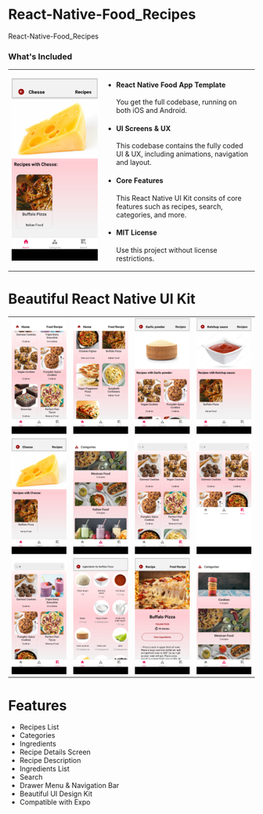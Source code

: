 # React-Native-Food_Recipes
React-Native-Food_Recipes

### What's Included

<div>
  <table>
    <tr>
      <td>
        <img src="images/Screenshot_20220712-123529.png" />
      </td>
      <td>
        <ul>
          <li>
            <h4>React Native Food App Template</h4>
            You get the full codebase, running on both iOS and Android.
          </li>
          <li>
            <h4>UI Screens & UX</h4>
            This codebase contains the fully coded UI & UX, including animations, navigation and layout.
          </li>
          <li>
            <h4>Core Features</h4>
            This React Native UI Kit consits of core features such as recipes, search, categories, and more.
          </li>    
          <li>
            <h4>MIT License</h4>
            Use this project without license restrictions.
          </li> 
        </ul>
      </td>
    </tr>
  </table>
</div>

# Beautiful React Native UI Kit
<div>
  <table>
    <tr>
      <td>
        <img src="images/Screenshot_20220712-123223.png" />
      </td>
      <td>
        <img src="images/Screenshot_20220712-123236.png" />
      </td>
      <td>
        <img src="images/Screenshot_20220712-123459.png" />
      </td>
       <td>
        <img src="images/Screenshot_20220712-123515.png" />
      </td>
    </tr>
    <tr>
      <td>
        <img src="images/Screenshot_20220712-123529.png" />
      </td>
      <td>
        <img src="images/Screenshot_20220712-123545.png" />
      </td>
      <td>
        <img src="images/Screenshot_20220712-123614.png" />
      </td>
       <td>
        <img src="images/Screenshot_20220712-123632.png" />
      </td>
    </tr>
    <tr>
      <td>
        <img src="images/Screenshot_20220712-123651.png" />
      </td>
      <td>
        <img src="images/Screenshot_20220712-123807.png" />
      </td>
      <td>
        <img src="images/Screenshot_20220712-123817.png" />
      </td>
       <td>
        <img src="images/Screenshot_20220712-123903.png" />
      </td>
    </tr>
  </table>
</div>

# Features
<ul>
  <li>Recipes List</li>
  <li>Categories</li>
  <li>Ingredients</li>
  <li>Recipe Details Screen</li>
  <li>Recipe Description</li>
  <li>Ingredients List</li>
  <li>Search</li>
  <li>Drawer Menu & Navigation Bar</li>
  <li>Beautiful UI Design Kit</li>
  <li>Compatible with Expo</li>
</ul>
  
  
  
  
  
  
  
  
  
  
  
  



